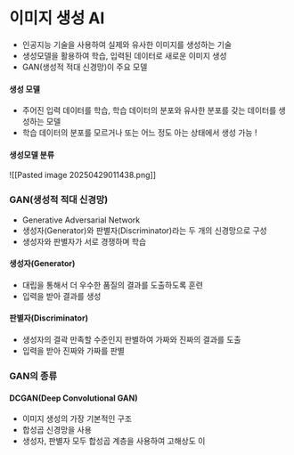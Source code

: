# 이미지 생성 AI
- 인공지능 기술을 사용하여 실제와 유사한 이미지를 생성하는 기술
- 생성모델을 활용하여 학습, 입력된 데이터로 새로운 이미지 생성
- GAN(생성적 적대 신경망)이 주요 모델

#### 생성 모델
- 주어진 입력 데이터를 학습, 학습 데이터의 분포와 유사한 분포를 갖는 데이터를 생성하는 모델
- 학습 데이터의 분포를 모르거나 또는 어느 정도 아는 상태에서 생성 가능  !
 
#### 생성모델 분류
![[Pasted image 20250429011438.png]]

### GAN(생성적 적대 신경망)
- Generative Adversarial Network
- 생성자(Generator)와 판별자(Discriminator)라는 두 개의 신경망으로 구성
- 생성자와 판별자가 서로 경쟁하며 학습

#### 생성자(Generator)
- 대립을 통해서 더 우수한 품질의 결과를 도출하도록 훈련
- 입력을 받아 결과를 생성

#### 판별자(Discriminator)
- 생성자의 결곽 만족할 수준인지 판별하여 가짜와 진짜의 결과를 도출
- 입력을 받아 진짜와 가짜를 판별

### GAN의 종류
#### DCGAN(Deep Convolutional GAN)
- 이미지 생성의 가장 기본적인 구조
- 합성곱 신경망을 사용
- 생성자, 판별자 모두 합성곱 계층을 사용하여 고해상도 이